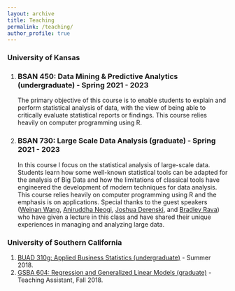 ```yaml
---
layout: archive
title: Teaching
permalink: /teaching/
author_profile: true
---
```


### University of Kansas
<ol>
   <li>
      <h3>BSAN 450: Data Mining & Predictive Analytics (undergraduate) - Spring 2021 - 2023</h3>
      <p>The primary objective of this course is to enable students to explain and perform statistical analysis of data, with the view of being able to critically evaluate statistical reports or findings. This course relies heavily on computer programming using R. </p>
    </li>
   <li>
      <h3>BSAN 730: Large Scale Data Analysis (graduate) - Spring 2021 - 2023</h3>
        <p>In this course I focus on the statistical analysis of large-scale data. Students learn how some well-known statistical tools can be adapted for the analysis of Big Data and how the limitations of classical tools have engineered the development of modern techniques for data analysis. This course relies heavily on computer programming using R and the emphasis is on applications. Special thanks to the guest speakers (<a href="https://www.linkedin.com/in/wangweinan" target="_blank">Weinan Wang</a>, <a href="https://www.linkedin.com/in/aniruddha-neogi-a692912" target="_blank">Aniruddha Neogi</a>, <a href="https://www.linkedin.com/in/joshua-derenski10031993" target="_blank">Joshua Derenski</a>, and <a href="https://bradleyrava.github.io//" target="_blank">Bradley Rava</a>) who have given a lecture in this class and have shared their unique experiences in managing and analyzing large data. </p> 
   </li>
</ol>

### University of Southern California

<ol>
   <li><a href="https://classes.usc.edu/term-20182/course/buad-310/" target="_blank">BUAD 310g: Applied Business Statistics (undergraduate)</a> - Summer 2018.
   </li>
   <li><a href="https://classes.usc.edu/term-20183/course/gsba-604/" target="_blank">GSBA 604: Regression and Generalized Linear Models (graduate)</a> - Teaching Assistant, Fall 2018. 
   </li>
</ol>

